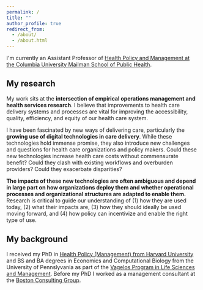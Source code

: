 ```yaml
---
permalink: /
title: ""
author_profile: true
redirect_from: 
  - /about/
  - /about.html
---
```


I'm currently an Assistant Professor of [Health Policy and Management at the Columbia University Mailman School of Public Health](https://www.publichealth.columbia.edu/academics/departments/health-policy-management). 

My research
---
My work sits at the **intersection of empirical operations management and health services research**. I believe that improvements to health care delivery systems and processes are vital for improving the accessibility, quality, efficiency, and equity of our health care system. 

I have been fascinated by new ways of delivering care, particularly the **growing use of digital technologies in care delivery**. While these technologies hold immense promise, they also introduce new challenges and questions for health care organizations and policy makers. Could these new technologies increase health care costs without commensurate benefit? Could they clash with existing workflows and overburden providers? Could they exacerbate disparities? 

**The impacts of these new technologies are often ambiguous and depend in large part on how organizations deploy them and whether operational processes and organizational structures are adapted to enable them.** Research is critical to guide our understanding of (1) how they are used today, (2) what their impacts are, (3) how they should ideally be used moving forward, and (4) how policy can incentivize and enable the right type of use. 

My background
---
I received my PhD in [Health Policy (Management) from Harvard University](https://www.hbs.edu/doctoral/phd-programs/health-policy/Pages/default.aspx) and BS and BA degrees in Economics and Computational Biology from the University of Pennslyvania as part of the [Vagelos Program in Life Sciences and Management](https://lsm.upenn.edu/). Before my PhD I worked as a management consultant at the [Boston Consulting Group](https://www.bcg.com/).